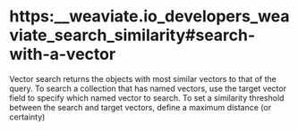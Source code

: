 # https:\_\_weaviate.io_developers_weaviate_search_similarity#search-with-a-vector

Vector search returns the objects with most similar vectors to that of the query. To search a collection that has named vectors, use the target vector field to specify which named vector to search. To set a similarity threshold between the search and target vectors, define a maximum distance (or certainty)
